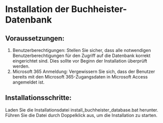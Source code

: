 # Installation der Buchheister-Datenbank
## Voraussetzungen:
1. Benutzerberechtigungen: Stellen Sie sicher, dass alle notwendigen Benutzerberechtigungen für den Zugriff auf die Datenbank korrekt eingerichtet sind. Dies sollte vor Beginn der Installation überprüft werden.
2. Microsoft 365 Anmeldung: Vergewissern Sie sich, dass der Benutzer bereits mit den Microsoft 365-Zugangsdaten in Microsoft Access angemeldet ist.
## Installationsschritte:
Laden Sie die Installationsdatei install_buchheister_database.bat herunter.
Führen Sie die Datei durch Doppelklick aus, um die Installation zu starten.
